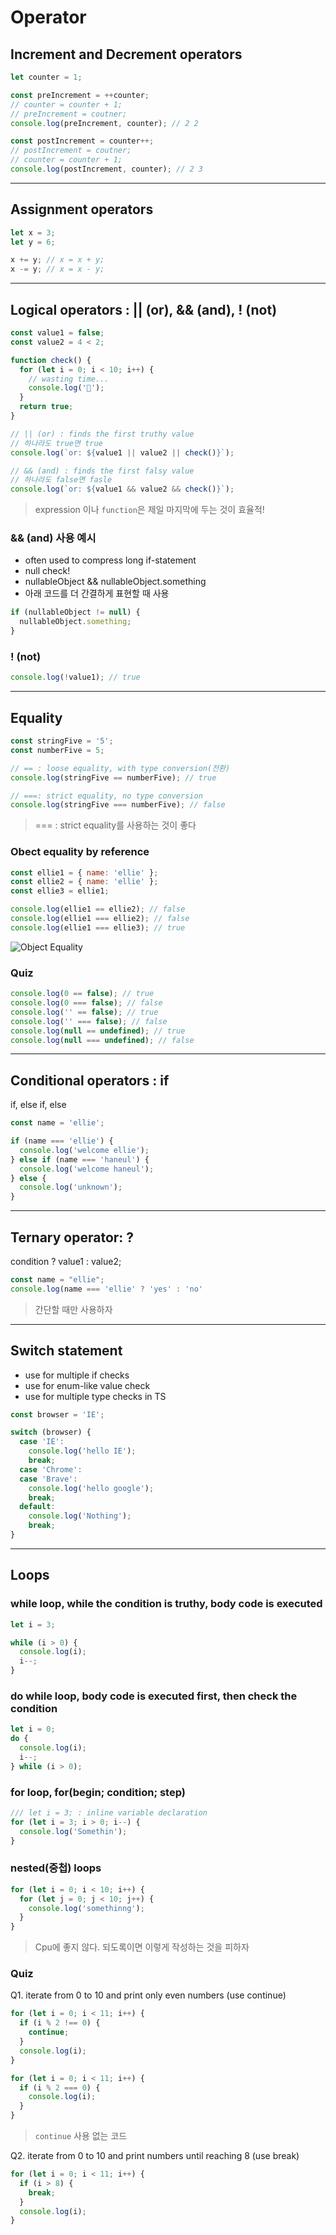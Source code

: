 # Operator

## Increment and Decrement operators

```js
let counter = 1;

const preIncrement = ++counter;
// counter = counter + 1;
// preIncrement = coutner;
console.log(preIncrement, counter); // 2 2

const postIncrement = counter++;
// postIncrement = coutner;
// counter = counter + 1;
console.log(postIncrement, counter); // 2 3
```

---

## Assignment operators

```js
let x = 3;
let y = 6;

x += y; // x = x + y;
x -= y; // x = x - y;
```

---

## Logical operators : || (or), && (and), ! (not)

```js
const value1 = false;
const value2 = 4 < 2;

function check() {
  for (let i = 0; i < 10; i++) {
    // wasting time...
    console.log('🥲');
  }
  return true;
}

// || (or) : finds the first truthy value
// 하나라도 true면 true
console.log(`or: ${value1 || value2 || check()}`);

// && (and) : finds the first falsy value
// 하나라도 false면 fasle
console.log(`or: ${value1 && value2 && check()}`);
```

> expression 이나 `function`은 제일 마지막에 두는 것이 효율적!

### && (and) 사용 예시

- often used to compress long if-statement
- null check!
- nullableObject && nullableObject.something
- 아래 코드를 더 간결하게 표현할 때 사용

```js
if (nullableObject != null) {
  nullableObject.something;
}
```

### ! (not)

```js
console.log(!value1); // true
```

---

## Equality

```js
const stringFive = '5';
const numberFive = 5;

// == : loose equality, with type conversion(전환)
console.log(stringFive == numberFive); // true

// ===: strict equality, no type conversion
console.log(stringFive === numberFive); // false
```

> === : strict equality를 사용하는 것이 좋다

### Obect equality by reference

```js
const ellie1 = { name: 'ellie' };
const ellie2 = { name: 'ellie' };
const ellie3 = ellie1;

console.log(ellie1 == ellie2); // false
console.log(ellie1 === ellie2); // false
console.log(ellie1 === ellie3); // true
```

![Object Equality](./img/object-equality.png)

### Quiz

```js
console.log(0 == false); // true
console.log(0 === false); // false
console.log('' == false); // true
console.log('' === false); // false
console.log(null == undefined); // true
console.log(null === undefined); // false
```

---

## Conditional operators : if

if, else if, else

```js
const name = 'ellie';

if (name === 'ellie') {
  console.log('welcome ellie');
} else if (name === 'haneul') {
  console.log('welcome haneul');
} else {
  console.log('unknown');
}
```

---

## Ternary operator: ?

condition ? value1 : value2;

```js
const name = "ellie";
console.log(name === 'ellie' ? 'yes' : 'no'
```

> 간단할 때만 사용하자

---

## Switch statement

- use for multiple if checks
- use for enum-like value check
- use for multiple type checks in TS

```js
const browser = 'IE';

switch (browser) {
  case 'IE':
    console.log('hello IE');
    break;
  case 'Chrome':
  case 'Brave':
    console.log('hello google');
    break;
  default:
    console.log('Nothing');
    break;
}
```

---

## Loops

### while loop, while the condition is truthy, body code is executed

```js
let i = 3;

while (i > 0) {
  console.log(i);
  i--;
}
```

### do while loop, body code is executed first, then check the condition

```js
let i = 0;
do {
  console.log(i);
  i--;
} while (i > 0);
```

### for loop, for(begin; condition; step)

```js
/// let i = 3; : inline variable declaration
for (let i = 3; i > 0; i--) {
  console.log('Somethin');
}
```

### nested(중첩) loops

```js
for (let i = 0; i < 10; i++) {
  for (let j = 0; j < 10; j++) {
    console.log('somethinng');
  }
}
```

> Cpu에 좋지 않다. 되도록이면 이렇게 작성하는 것을 피하자

### Quiz

Q1. iterate from 0 to 10 and print only even numbers (use continue)

```js
for (let i = 0; i < 11; i++) {
  if (i % 2 !== 0) {
    continue;
  }
  console.log(i);
}
```

```js
for (let i = 0; i < 11; i++) {
  if (i % 2 === 0) {
    console.log(i);
  }
}
```

> `continue` 사용 없는 코드

Q2. iterate from 0 to 10 and print numbers until reaching 8 (use break)

```js
for (let i = 0; i < 11; i++) {
  if (i > 8) {
    break;
  }
  console.log(i);
}
```
